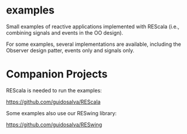 examples
========


Small examples of reactive applications implemented with REScala (i.e., combining signals and events in the OO design).

For some examples, several implementations are available, including the Observer design patter, events only and signals only.






Companion Projects
========

REScala is needed to run the examples:

https://github.com/guidosalva/REScala


Some examples also use our RESwing library:

https://github.com/guidosalva/RESwing

